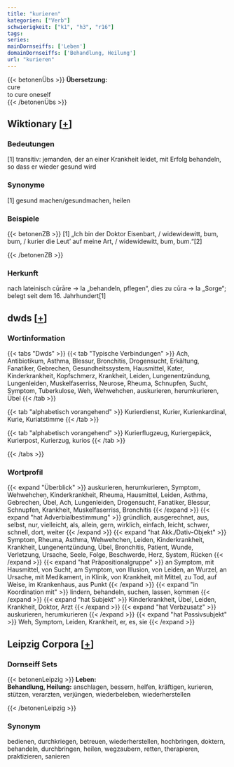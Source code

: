 ```yaml
---
title: "kurieren"
kategorien: ["Verb"]
schwierigkeit: ["k1", "h3", "r16"]
tags:
series:
mainDornseiffs: ['Leben']
domainDornseiffs: ['Behandlung, Heilung']
url: "kurieren"
---
```


{{< betonenÜbs >}}
**Übersetzung:**  
cure  
to cure oneself  
{{< /betonenÜbs >}}

## Wiktionary [[+](https://de.wiktionary.org/wiki/kurieren)]

### Bedeutungen
[1] transitiv: jemanden, der an einer Krankheit leidet, mit Erfolg behandeln, so dass er wieder gesund wird  

### Synonyme
[1] gesund machen/gesundmachen, heilen  

### Beispiele
{{< betonenZB >}}
[1] „Ich bin der Doktor Eisenbart, / widewidewitt, bum, bum, / kurier die Leut’ auf meine Art, / widewidewitt, bum, bum.“[2]  

{{< /betonenZB >}}
### Herkunft
nach lateinisch cūrāre → la „behandeln, pflegen“, dies zu cūra → la „Sorge“; belegt seit dem 16. Jahrhundert[1]  



## dwds [[+](https://www.dwds.de/wb/kurieren)]

### Wortinformation
{{< tabs "Dwds" >}}
{{< tab "Typische Verbindungen" >}}
Ach, Antibiotikum, Asthma, Blessur, Bronchitis, Drogensucht, Erkältung, Fanatiker, Gebrechen, Gesundheitssystem, Hausmittel, Kater, Kinderkrankheit, Kopfschmerz, Krankheit, Leiden, Lungenentzündung, Lungenleiden, Muskelfaserriss, Neurose, Rheuma, Schnupfen, Sucht, Symptom, Tuberkulose, Weh, Wehwehchen, auskurieren, herumkurieren, Übel
{{< /tab >}}

{{< tab "alphabetisch vorangehend" >}}
Kurierdienst, Kurier, Kurienkardinal, Kurie, Kuriatstimme
{{< /tab >}}

{{< tab "alphabetisch vorangehend" >}}
Kurierflugzeug, Kuriergepäck, Kurierpost, Kurierzug, kurios
{{< /tab >}}

{{< /tabs >}}

### Wortprofil
{{< expand "Überblick" >}} auskurieren, herumkurieren, Symptom, Wehwehchen, Kinderkrankheit, Rheuma, Hausmittel, Leiden, Asthma, Gebrechen, Übel, Ach, Lungenleiden, Drogensucht, Fanatiker, Blessur, Schnupfen, Krankheit, Muskelfaserriss, Bronchitis {{< /expand >}}
{{< expand "hat Adverbialbestimmung" >}} gründlich, ausgerechnet, aus, selbst, nur, vielleicht, als, allein, gern, wirklich, einfach, leicht, schwer, schnell, dort, weiter {{< /expand >}}
{{< expand "hat Akk./Dativ-Objekt" >}} Symptom, Rheuma, Asthma, Wehwehchen, Leiden, Kinderkrankheit, Krankheit, Lungenentzündung, Übel, Bronchitis, Patient, Wunde, Verletzung, Ursache, Seele, Folge, Beschwerde, Herz, System, Rücken {{< /expand >}}
{{< expand "hat Präpositionalgruppe" >}} an Symptom, mit Hausmittel, von Sucht, am Symptom, von Illusion, von Leiden, an Wurzel, an Ursache, mit Medikament, in Klinik, von Krankheit, mit Mittel, zu Tod, auf Weise, im Krankenhaus, aus Punkt {{< /expand >}}
{{< expand "in Koordination mit" >}} lindern, behandeln, suchen, lassen, kommen {{< /expand >}}
{{< expand "hat Subjekt" >}} Kinderkrankheit, Übel, Leiden, Krankheit, Doktor, Arzt {{< /expand >}}
{{< expand "hat Verbzusatz" >}} auskurieren, herumkurieren {{< /expand >}}
{{< expand "hat Passivsubjekt" >}} Weh, Symptom, Leiden, Krankheit, er, es, sie {{< /expand >}}

## Leipzig Corpora [[+](https://corpora.uni-leipzig.de/en/res?word=kurieren&corpusId=deu_newscrawl-public_2018)]

### Dornseiff Sets
{{< betonenLeipzig >}}
**Leben:**  
**Behandlung, Heilung:** anschlagen, bessern, helfen, kräftigen, kurieren, stützen, verarzten, verjüngen, wiederbeleben, wiederherstellen  

{{< /betonenLeipzig >}}

### Synonym
bedienen, durchkriegen, betreuen, wiederherstellen, hochbringen, doktern, behandeln, durchbringen, heilen, wegzaubern, retten, therapieren, praktizieren, sanieren

